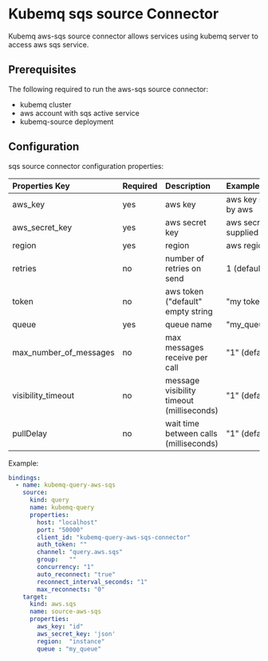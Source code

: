 # Kubemq sqs source Connector

Kubemq aws-sqs source connector allows services using kubemq server to access aws sqs service.

## Prerequisites
The following required to run the aws-sqs source connector:

- kubemq cluster
- aws account with sqs active service
- kubemq-source deployment

## Configuration

sqs source connector configuration properties:

| Properties Key                 | Required | Description                                                       | Example                     |
|:-------------------------------|:---------|:------------------------------------------------------------------|:----------------------------|
| aws_key                        | yes      | aws key                                                           | aws key supplied by aws         |
| aws_secret_key                 | yes      | aws secret key                                                    | aws secret key supplied by aws  |
| region                         | yes      | region                                                            | aws region                      |
| retries                        | no       | number of retries on send                                         | 1 (default 0)                   |
| token                          | no       | aws token ("default" empty string                                 | "my token"                      |
| queue                          | yes      | queue name                                                        | "my_queue_name"          |
| max_number_of_messages         | no       | max messages receive per call                                     | "1" (default 1)                      |
| visibility_timeout             | no       | message visibility timeout (milliseconds)                         | "1" (default 0)                      |
| pullDelay                      | no       | wait time between calls (milliseconds)                            | "1" (default 5)                      |
 

Example:

```yaml
bindings:
  - name: kubemq-query-aws-sqs
    source:
      kind: query
      name: kubemq-query
      properties:
        host: "localhost"
        port: "50000"
        client_id: "kubemq-query-aws-sqs-connector"
        auth_token: ""
        channel: "query.aws.sqs"
        group:   ""
        concurrency: "1"
        auto_reconnect: "true"
        reconnect_interval_seconds: "1"
        max_reconnects: "0"
    target:
      kind: aws.sqs
      name: source-aws-sqs
      properties:
        aws_key: "id"
        aws_secret_key: 'json'
        region:  "instance"
        queue : "my_queue"
```


